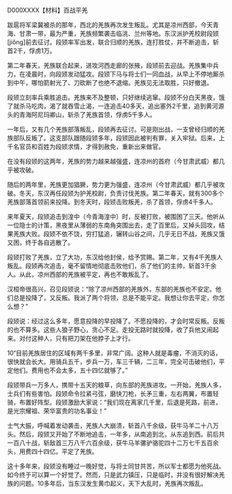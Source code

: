 D000XXXX【材料】百战平羌



跋扈将军梁冀被杀的那年，西北的羌族再次发生叛乱。尤其是凉州西部，今天青海、甘肃一带，最为严重，羌族频繁袭击临洮、兰州等地。东汉派护羌校尉段颎[jiǒng]前去征讨。段颎率军出发，联合归顺的羌族，连打胜仗，并不断追击，斩首2千，俘虏1万。

第二年春天，羌族联合起来，进攻河西走廊的张掖，段颎前去迎战。羌族集中兵力，在凌晨时，向段颎发动猛攻。段颎下马与将士们一同血战，从早上不停地厮杀到中午，哪怕箭射光了、刀砍断了也绝不退缩。羌族见无法取胜，只好撤退。

段颎立刻率兵乘胜追击。羌族来不及整顿，只好继续逃窜。段颎不分白天黑夜，饿了就杀马吃肉，渴了就吞雪止渴，一连追击40多天，追出塞外2千里，追到黄河源头的青海阿尼玛卿山，斩杀了羌族首领，俘虏5千多人。

一年后，又有几个羌族部落叛乱，段颎再去征讨。可是刚出战，一支曾经归顺的羌族部队反叛了。这支部队跟随段颎多年，段颎因此被判有罪，关入牢狱。后来，上千名官员和百姓为段颎求情，才得到赦免，重新出来做官。



在没有段颎的这两年，羌族的势力越来越强盛，连凉州的首府（今甘肃武威）都几乎被攻破。



随后的两年里，羌族更加猖獗，势力更为强盛，连凉州（今甘肃武威）都几乎被攻破。冬天，东汉再任段颎为护羌校尉，负责讨伐羌族。第二年春天，就有300多个羌族部落首领前来投降。到冬天时，段颎击败叛羌，杀了首领，俘虏4千多人。

来年夏天，段颎追击到湟中（今青海湟中）时，反被打败，被围困了三天。他听从一位隐士的计策，黑夜里从薄弱的东南角突围出去，走了百里后，又掉头回攻，结果羌族大败。段颎不依不饶，穷打猛追，辗转山谷之间，几乎无日不战，羌族又饿又困，终于各自逃散了。

段颎打败了羌族，立了大功，东汉给他封侯，给予赏赐。第二年，又有4千羌族人叛乱。段颎再次追击，毫不留情地彻底击败他们，杀了他们的主帅，斩首3千余人。从此，凉州西部的羌族被平定，再也不敢叛乱了。

汉桓帝很高兴，召见段颎说：“除了凉州西部的羌族外，东部的羌族也不安定。他们总是投降了，又反叛。我派了两个将领，总是不能平定。我想让你去平定，你怎么想？”



段颎说：经过这么多年，愿意投降的早投降了。不愿投降的，才会时常反叛。反叛的也不算多。这些人狼子野心，贪心不足。走投无路时就投降，收了兵他又闹起来。对付这种人，只有把刀架在他脖子上才行。

10“目前羌族居住的区域有两千多里，非常广阔。这种人就是毒瘤，不消灭的话，很快就会长大。用骑兵五千，步兵一万，车三千辆，二三年，完全可击破他们，平定他们。费用也不会太多，五十四亿就够了。”



段颎带兵一万多人，携带十五天的粮草，向东部的羌族进攻。一开始，羌族人多，士兵们有些害怕。段颎命令拉紧弓弦，磨快刀枪，长矛三重，左右两翼，布置轻骑，布置好阵型。段颎激励大家说：“我们现在离家几千里，后退是死路，前进，是光宗耀祖、荣华富贵的功名事业！”

士气大振，呼喊着发动袭击，羌族人大崩溃，斩首八千余级，获牛马羊二十八万头。然后，段颎又开始了不断地追击，一年多，从南追到北，从东追到西。前后共一百八十战，斩敌首三万八千六百余级，获牛马羊骡驴骆驼四十二万七千五百余头，用费四十四亿。平定了羌族。



这十多年来，段颎没有睡过一晚好觉，与将士同甘共苦，所以军士都愿为他死战。如今终于可以算一个好觉了。然而，只是武力镇压，只是临时，并没有很好解决羌族的问题。10多年后，当东汉发生黄巾起义，天下大乱时，羌族再次叛乱。





